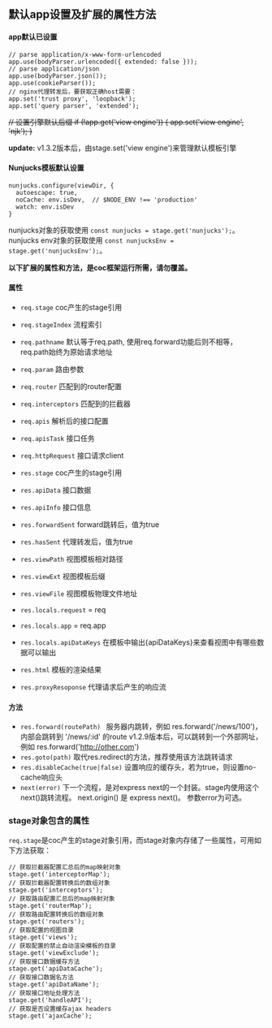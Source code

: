 ## 默认app设置及扩展的属性方法


#### app默认已设置
```
// parse application/x-www-form-urlencoded
app.use(bodyParser.urlencoded({ extended: false }));
// parse application/json
app.use(bodyParser.json());
app.use(cookieParser());
// nginx代理转发后，要获取正确host需要：
app.set('trust proxy', 'loopback');
app.set('query parser', 'extended');
```
~~// 设置引擎默认后缀
if (!app.get('view engine')) {
  app.set('view engine', 'njk');
}~~

**update:** v1.3.2版本后，由stage.set('view engine')来管理默认模板引擎

#### Nunjucks模板默认设置

```
nunjucks.configure(viewDir, {
  autoescape: true,
  noCache: env.isDev,  // $NODE_ENV !== 'production'
  watch: env.isDev
}
```
nunjucks对象的获取使用 `const nunjucks = stage.get('nunjucks');`。
nunjucks env对象的获取使用 `const nunjucksEnv = stage.get('nunjucksEnv');`。

**以下扩展的属性和方法，是coc框架运行所需，请勿覆盖。**

#### 属性
* `req.stage` coc产生的stage引用
* `req.stageIndex` 流程索引
* `req.pathname` 默认等于req.path, 使用req.forward功能后则不相等，req.path始终为原始请求地址
* `req.param`  路由参数
* `req.router` 匹配到的router配置
* `req.interceptors` 匹配到的拦截器
* `req.apis` 解析后的接口配置
* `req.apisTask` 接口任务
* `req.httpRequest` 接口请求client

* `res.stage` coc产生的stage引用
* `res.apiData` 接口数据
* `res.apiInfo` 接口信息
* `res.forwardSent` forward跳转后，值为true
* `res.hasSent` 代理转发后，值为true
* `res.viewPath` 视图模板相对路径
* `res.viewExt` 视图模板后缀
* `res.viewFile` 视图模板物理文件地址
* `res.locals.request` = req
* `res.locals.app` = req.app
* `res.locals.apiDataKeys` 在模板中输出{apiDataKeys}来查看视图中有哪些数据可以输出
* `res.html` 模板的渲染结果
* `res.proxyResoponse` 代理请求后产生的响应流

#### 方法
* `res.forward(routePath) `
  服务器内跳转，例如 res.forward('/news/100')，内部会跳转到 '/news/:id' 的route
  v1.2.9版本后，可以跳转到一个外部网址，例如 res.forward('http://other.com')
* `res.goto(path)` 取代res.redirect的方法，推荐使用该方法跳转请求
* `res.disableCache(true|false)` 设置响应的缓存头，若为true，则设置no-cache响应头
* `next(error)`
  下一个流程，是对express next的一个封装。stage内使用这个next()跳转流程。
  next.origin() 是 express next()。 参数error为可选。
  
### stage对象包含的属性
`req.stage`是coc产生的stage对象引用，而stage对象内存储了一些属性，可用如下方法获取：
```
// 获取拦截器配置汇总后的map映射对象
stage.get('interceptorMap');
// 获取拦截器配置转换后的数组对象
stage.get('interceptors');
// 获取路由配置汇总后的map映射对象
stage.get('routerMap');
// 获取路由配置转换后的数组对象
stage.get('routers');
// 获取配置的视图目录
stage.get('views');
// 获取配置的禁止自动渲染模板的目录
stage.get('viewExclude');
// 获取接口数据缓存方法
stage.get('apiDataCache');
// 获取接口数据名方法
stage.get('apiDataName');
// 获取接口地址处理方法
stage.get('handleAPI');
// 获取是否设置缓存ajax headers
stage.get('ajaxCache');
```